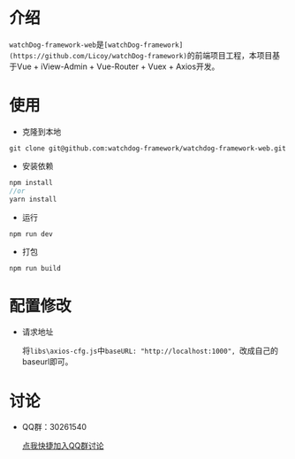 # 介绍
`watchDog-framework-web`是`[watchDog-framework](https://github.com/Licoy/watchDog-framework)`的前端项目工程，本项目基于Vue + iView-Admin + Vue-Router + Vuex + Axios开发。

# 使用
- 克隆到本地
```git
git clone git@github.com:watchdog-framework/watchdog-framework-web.git
```

- 安装依赖
```js
npm install
//or
yarn install
```
- 运行
```
npm run dev
```
- 打包
```
npm run build
```

# 配置修改
- 请求地址

    将`libs\axios-cfg.js`中`baseURL: "http://localhost:1000", `改成自己的baseurl即可。

# 讨论

 - QQ群：30261540 
 
    [点我快捷加入QQ群讨论](https://shang.qq.com/wpa/qunwpa?idkey=c3541f1d0dbe443456228e3aebf23f6795b614a94d5df6a32f0b2b1c759bb99b)
    

